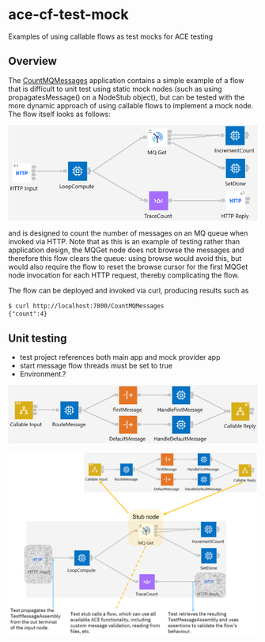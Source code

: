 # ace-cf-test-mock
Examples of using callable flows as test mocks for ACE testing

## Overview

The [CountMQMessages](CountMQMessages) application contains a simple example of a flow that is 
difficult to unit test using static mock nodes (such as using propagatesMessage() on a NodeStub 
object), but can be tested with the more dynamic approach of using callable flows to implement a 
mock node. The flow itself looks as follows:

![CountMQMessages/flow-picture.png](CountMQMessages/flow-picture.png)

and is designed to count the number of messages on an MQ queue when invoked via HTTP. Note that as 
this is an example of testing rather than application design, the MQGet node does not browse the 
messages and therefore this flow clears the queue: using browse would avoid this, but would also 
require the flow to reset the browse cursor for the first MQGet node invocation for each HTTP request, 
thereby complicating the flow.

The flow can be deployed and invoked via curl, producing results such as
```
$ curl http://localhost:7800/CountMQMessages
{"count":4}
```

## Unit testing

- test project references both main app and mock provider app
- start message flow threads must be set to true
- Environment.?


![UnitTest_Mocks/mqget-mock-flow-picture.png](UnitTest_Mocks/mqget-mock-flow-picture.png)




![CountMQMessages_UnitTest/cf-mock-test-picture.png](CountMQMessages_UnitTest/cf-mock-test-picture.png)


